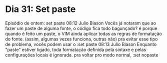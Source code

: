 # Dia 31: Set paste

Episódio de ontem: set paste
08:12
Julio Biason
Vocês já notaram que ao fazer um paste de alguma fonte, o código fica todo bagunçado?
é porque quando é feito um paste, o VIM ainda aplicar todas as regras de formatação do fonte.
(assim, algumas vezes funciona, outras não)
pra evitar esse tipo de problema, vocês podem usar o :set paste
08:13
Julio Biason
Enquanto "paste" estiver ligado, toda formatação definida pela sintaxe e pelas configurações locais é ignorada.
pra voltar pro modo normal, :set nopaste